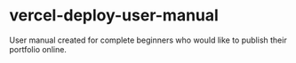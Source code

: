 # vercel-deploy-user-manual
User manual created for complete beginners who would like to publish their portfolio online.
